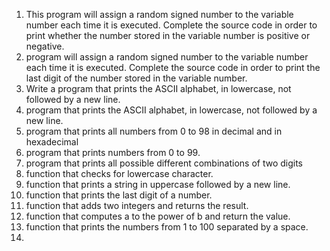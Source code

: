 1. This program will assign a random signed number to the variable number each time it is executed. Complete the source code in order to print whether the number stored in the variable number is positive or negative.
2. program will assign a random signed number to the variable number each time it is executed. Complete the source code in order to print the last digit of the number stored in the variable number.
3. Write a program that prints the ASCII alphabet, in lowercase, not followed by a new line.
4. program that prints the ASCII alphabet, in lowercase, not followed by a new line.
5. program that prints all numbers from 0 to 98 in decimal and in hexadecimal
6.  program that prints numbers from 0 to 99.
7. program that prints all possible different combinations of two digits
8. function that checks for lowercase character. 
9. function that prints a string in uppercase followed by a new line.
10. function that prints the last digit of a number.
11. function that adds two integers and returns the result.
12. function that computes a to the power of b and return the value.
13. function that prints the numbers from 1 to 100 separated by a space.
14. 
   
